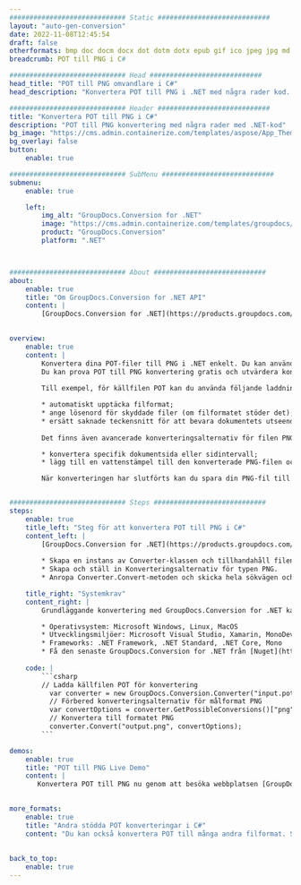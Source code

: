 ```yaml
---
############################# Static ############################
layout: "auto-gen-conversion"
date: 2022-11-08T12:45:54
draft: false
otherformats: bmp doc docm docx dot dotm dotx epub gif ico jpeg jpg md odt ott pdf png psd rtf tex tif tiff txt xps
breadcrumb: POT till PNG i C#

############################# Head ############################
head_title: "POT till PNG omvandlare i C#"
head_description: "Konvertera POT till PNG i .NET med några rader kod. Använd GroupDocs Document Conversion API för att konvertera över 160 filformat."

############################# Header ############################
title: "Konvertera POT till PNG i C#"
description: "POT till PNG konvertering med några rader med .NET-kod"
bg_image: "https://cms.admin.containerize.com/templates/aspose/App_Themes/V3/images/bg/header1.png"
bg_overlay: false
button:
    enable: true

############################# SubMenu ############################
submenu:
    enable: true

    left:
        img_alt: "GroupDocs.Conversion for .NET"
        image: "https://cms.admin.containerize.com/templates/groupdocs/images/product-logos/90x90-noborder/groupdocs-conversion-net.png"
        product: "GroupDocs.Conversion"
        platform: ".NET"



############################# About ############################
about:
    enable: true
    title: "Om GroupDocs.Conversion for .NET API"
    content: |
        [GroupDocs.Conversion for .NET](https://products.groupdocs.com/conversion/net/) kan användas för att konvertera Microsoft Word, Excel, PowerPoint, PDF, Visio och andra format. GroupDocs.Conversion är ett fristående API som är lämpligt för back-end och interna system där hög prestanda krävs. Det beror inte på någon programvara som Microsoft eller Open Office.
    

overview:
    enable: true
    content: |
        Konvertera dina POT-filer till PNG i .NET enkelt. Du kan använda bara ett par C# kodrader i valfri plattform som du vill, som - Windows, Linux, macOS.
        Du kan prova POT till PNG konvertering gratis och utvärdera konverteringsresultatens kvalitet. Tillsammans med enkla filkonverteringsscenarier kan du prova mer avancerade alternativ för att ladda källfilen POT och för att spara resultatet PNG. 
        
        Till exempel, för källfilen POT kan du använda följande laddningsalternativ:

        * automatiskt upptäcka filformat;
        * ange lösenord för skyddade filer (om filformatet stöder det);
        * ersätt saknade teckensnitt för att bevara dokumentets utseende.
        
        Det finns även avancerade konverteringsalternativ för filen PNG:

        * konvertera specifik dokumentsida eller sidintervall;
        * lägg till en vattenstämpel till den konverterade PNG-filen och många fler.

        När konverteringen har slutförts kan du spara din PNG-fil till den lokala filsökvägen eller någon tredje parts lagring som FTP, Amazon S3, Google Drive, Dropbox etc. Observera - för att konvertera POT till {{ TO}} det finns inget behov av någon ytterligare programvara installerad - som MS Office, Open Office, Adobe Acrobat Reader etc.


############################# Steps ############################
steps:
    enable: true
    title_left: "Steg för att konvertera POT till PNG i C#"
    content_left: |
        [GroupDocs.Conversion for .NET](https://products.groupdocs.com/conversion/net/) gör det enkelt för utvecklare att konvertera en POT-fil till PNG med några rader kod.
        
        * Skapa en instans av Converter-klassen och tillhandahåll filen POT med den fullständiga sökvägen
        * Skapa och ställ in Konverteringsalternativ för typen PNG.
        * Anropa Converter.Convert-metoden och skicka hela sökvägen och formatet (PNG) som en parameter

    title_right: "Systemkrav"
    content_right: |
        Grundläggande konvertering med GroupDocs.Conversion for .NET kan göras med bara några enkla steg. Våra API:er stöds på alla större plattformar och operativsystem. Innan du kör koden nedan, se till att du har följande förutsättningar installerade på ditt system.

        * Operativsystem: Microsoft Windows, Linux, MacOS
        * Utvecklingsmiljöer: Microsoft Visual Studio, Xamarin, MonoDevelop
        * Frameworks: .NET Framework, .NET Standard, .NET Core, Mono
        * Få den senaste GroupDocs.Conversion for .NET från [Nuget](https://www.nuget.org/packages/groupdocs.conversion)
         
    code: |
        ```csharp    
        // Ladda källfilen POT för konvertering
          var converter = new GroupDocs.Conversion.Converter("input.pot");
          // Förbered konverteringsalternativ för målformat PNG
          var convertOptions = converter.GetPossibleConversions()["png"].ConvertOptions;
          // Konvertera till formatet PNG
          converter.Convert("output.png", convertOptions);
        ```

demos:
    enable: true
    title: "POT till PNG Live Demo"
    content: |
       Konvertera POT till PNG nu genom att besöka webbplatsen [GroupDocs.Conversion App](https://products.groupdocs.app/conversion/family). Onlinedemo har följande fördelar
          

more_formats:
    enable: true
    title: "Andra stödda POT konverteringar i C#"
    content: "Du kan också konvertera POT till många andra filformat. Se listan nedan."
       
       
back_to_top:
    enable: true
---
```

